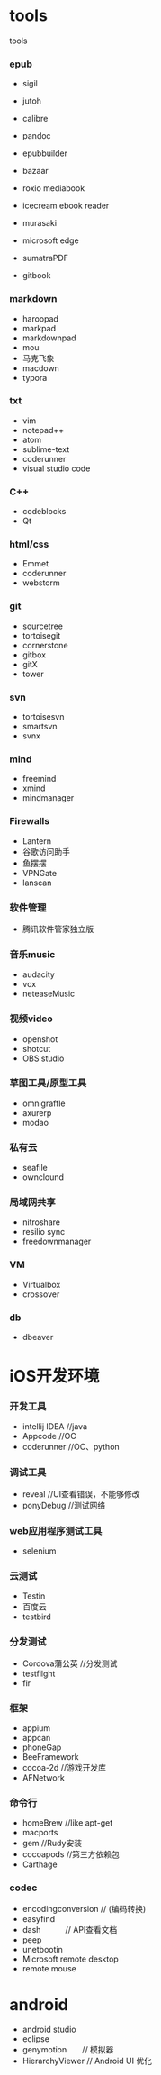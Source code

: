 # tools
tools 

### epub 
* sigil 
* jutoh
* calibre
* pandoc
* epubbuilder
    
* bazaar
* roxio mediabook
* icecream ebook reader
* murasaki
* microsoft edge
* sumatraPDF
   
* gitbook 

  
### markdown 
* haroopad
* markpad
* markdownpad
* mou
* 马克飞象
* macdown
* typora

  
### txt 
* vim
* notepad++
* atom
* sublime-text
* coderunner
* visual studio code

  

### C++ 
* codeblocks
* Qt

  
### html/css 
* Emmet
* coderunner
* webstorm

  

### git
* sourcetree
* tortoisegit
* cornerstone
* gitbox
* gitX
* tower

### svn 
* tortoisesvn
* smartsvn
* svnx

  

### mind 
* freemind
* xmind
* mindmanager

  
### Firewalls 
* Lantern
* 谷歌访问助手
* 鱼摆摆
* VPNGate
* lanscan

  
### 软件管理
* 腾讯软件管家独立版
  

### 音乐music 
* audacity
* vox
* neteaseMusic
    
### 视频video 
* openshot
* shotcut
* OBS studio

  
### 草图工具/原型工具 
* omnigraffle
* axurerp
* modao

### 私有云
* seafile
* ownclound

  

### 局域网共享
* nitroshare
* resilio sync
* freedownmanager

 
### VM
* Virtualbox 
* crossover

### db
* dbeaver



# iOS开发环境
  
### 开发工具 
* intellij IDEA     //java
* Appcode           //OC
* coderunner        //OC、python

  
### 调试工具 
* reveal     //UI查看错误，不能够修改
* ponyDebug  //测试网络

  
### web应用程序测试工具 
* selenium

  
### 云测试 
* Testin
* 百度云
* testbird

 
### 分发测试

* Cordova蒲公英  //分发测试
* testfilght
* fir

  
### 框架 
* appium
* appcan
* phoneGap
* BeeFramework
* cocoa-2d  //游戏开发库
* AFNetwork

  
### 命令行 
* homeBrew    //like apt-get 
* macports
* gem         //Rudy安装
* cocoapods   //第三方依赖包
* Carthage
   
### codec

* encodingconversion  // (编码转换)
* easyfind
* dash                // API查看文档
* peep
* unetbootin
* Microsoft remote desktop
* remote mouse




# android

- android studio
- eclipse
- genymotion       // 模拟器
- HierarchyViewer  // Android UI 优化

  

  

  

